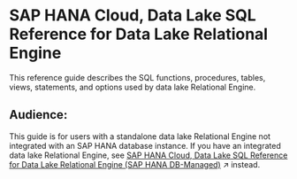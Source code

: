 <!-- loio7b5bd4e8cdcb4593aba6f2895572b0a9 -->

# SAP HANA Cloud, Data Lake SQL Reference for Data Lake Relational Engine

This reference guide describes the SQL functions, procedures, tables, views, statements, and options used by data lake Relational Engine.



<a name="loio7b5bd4e8cdcb4593aba6f2895572b0a9__section_p1y_5jw_b4b"/>

## Audience:

This guide is for users with a standalone data lake Relational Engine not integrated with an SAP HANA database instance. If you have an integrated data lake Relational Engine, see [SAP HANA Cloud, Data Lake SQL Reference for Data Lake Relational Engine (SAP HANA DB-Managed)](https://help.sap.com/viewer/a898e08b84f21015969fa437e89860c8/2024_1_QRC/en-US/74814c5dca454066804e5670fa2fe4f5.html "This document provides reference information for SQL syntax unique to the data lake Relational Engine layer of SAP HANA database.") :arrow_upper_right: instead.

